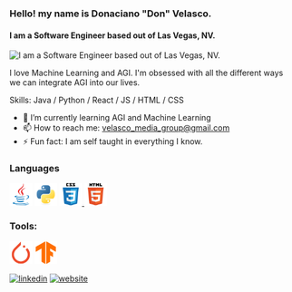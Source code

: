 ### Hello! my name is Donaciano "Don" Velasco.
#### I am a Software Engineer based out of Las Vegas, NV.
![I am a Software Engineer based out of Las Vegas, NV.](https://arturssmirnovs.github.io/github-profile-readme-generator/images/banner.png)

I love Machine Learning and AGI. I'm obsessed with all the different ways we can integrate AGI into our lives.

Skills: Java / Python / React / JS / HTML / CSS

- 🌱 I’m currently learning AGI and Machine Learning 
- 📫 How to reach me: velasco_media_group@gmail.com 
- ⚡ Fun fact: I am self taught in everything I know. 

<h3 align="left">Languages</h3>
<p align="left"> 
<a href="https://www.java.com" target="_blank" rel="noreferrer"> <img src="https://raw.githubusercontent.com/devicons/devicon/master/icons/java/java-original.svg" alt="java" width="40" height="40"/></a>
<a href="https://www.python.org/" target="_blank" rel="noreferrer"><img src="https://raw.githubusercontent.com/devicons/devicon/1119b9f84c0290e0f0b38982099a2bd027a48bf1/icons/python/python-original.svg" alt="python" width="40" height="40"></a>
<a href="https://www.w3schools.com/css/" target="_blank" rel="noreferrer"> <img src="https://raw.githubusercontent.com/devicons/devicon/master/icons/css3/css3-original-wordmark.svg" alt="css3" width="40" height="40"/> </a>
<a href="https://www.w3.org/html/" target="_blank" rel="noreferrer"> <img src="https://raw.githubusercontent.com/devicons/devicon/master/icons/html5/html5-original-wordmark.svg" alt="html5" width="40" height="40"/> </a></p>

<h3 align="left">Tools:</h3>
<p align="left">
<a href="" target="_blank" rel="noreferrer"><img src="https://raw.githubusercontent.com/devicons/devicon/1119b9f84c0290e0f0b38982099a2bd027a48bf1/icons/pytorch/pytorch-original.svg" alt="pytorch" width="40" height=""/></a>
<a href="" target="_blank" rel="noreferrer"><img src="https://raw.githubusercontent.com/devicons/devicon/1119b9f84c0290e0f0b38982099a2bd027a48bf1/icons/tensorflow/tensorflow-original.svg" alt="tensorflow" width="40" height="40"/></a>

[<img src='https://cdn.jsdelivr.net/npm/simple-icons@3.0.1/icons/linkedin.svg' alt='linkedin' height='40'>](https://www.linkedin.com/in/donvelas/)  [<img src='https://cdn.jsdelivr.net/npm/simple-icons@3.0.1/icons/icloud.svg' alt='website' height='40'>](ffhclothing.com)  
